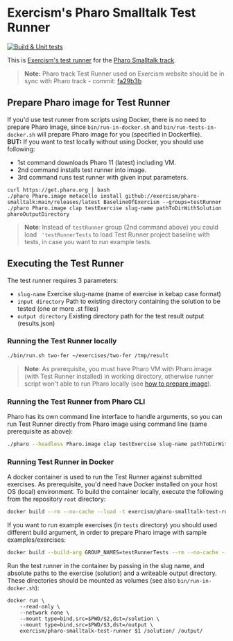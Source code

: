 # Exercism's Pharo Smalltalk Test Runner

[![Build & Unit tests](https://github.com/exercism/pharo-smalltalk-test-runner/actions/workflows/ci.yml/badge.svg)](https://github.com/exercism/pharo-smalltalk-test-runner/actions/workflows/ci.yml)

This is [Exercism's test runner](https://github.com/exercism/v3-docs/tree/master/anatomy/track-tooling/test-runners#test-runners) for the [Pharo Smalltalk track](https://exercism.org/tracks/pharo-smalltalk).  
>__Note:__ Pharo track Test Runner used on Exercism website should be in sync with Pharo track - commit:  [fa29b3b](https://github.com/exercism/pharo-smalltalk/commit/fa29b3b49052d44919dc4f4658841d3f3067ba4b)

## Prepare Pharo image for Test Runner
If you'd use test runner from scripts using Docker, there is no need to prepare Pharo image, since `bin/run-in-docker.sh` and `bin/run-tests-in-docker.sh` will prepare Pharo image for you (specified in Dockerfile).  
__BUT:__ If you want to test locally without using Docker, you should use following:
- 1st command downloads Pharo 11 (latest) including VM.  
- 2nd command installs test runner into image.  
- 3rd command runs test runner with given input parameters.  
```
curl https://get.pharo.org | bash 
./pharo Pharo.image metacello install github://exercism/pharo-smalltalk:main/releases/latest BaselineOfExercism --groups=testRunner
./pharo Pharo.image clap testExercise slug-name pathToDirWithSolution pharoOutputDirectory
```

>__Note__: Instead of `testRunner` group (2nd command above) you could load ` 'testRunnerTests` to load Test Runner project baseline with tests, in case you want to run example tests.
## Executing the Test Runner

The test runner requires 3 parameters:
- `slug-name` Exercise slug-name (name of exercise in kebap case format)
- `input directory` Path to existing directory containing the solution to be tested (one or more .st files)
- `output directory` Existing directory path for the test result output (results.json)

### Running the Test Runner locally

```bash
./bin/run.sh two-fer ~/exercises/two-fer /tmp/result
```
>__Note__: As prerequisite, you must have Pharo VM with Pharo.image (with Test Runner installed) in working directory, otherwise runner script won't able to run Pharo locally (see [how to prepare image](#prepare-pharo-image-for-test-runner)).

### Running the Test Runner from Pharo CLI
Pharo has its own command line interface to handle arguments, so you can run Test Runner directly from Pharo image using command line (same prerequisite as above):
```bash
./pharo --headless Pharo.image clap testExercise slug-name pathToDirWithSolution pharoOutputDirectory
```

### Running Test Runner in Docker

A docker container is used to run the Test Runner against submitted exercises. As prerequisite, you'd need have Docker installed on your host OS (local) environment. To build the container locally, execute the following from the repository `root` directory:

```bash
docker build --rm --no-cache --load -t exercism/pharo-smalltalk-test-runner .
```

If you want to run example exercises (in `tests` directory) you should used different build argument, in order to prepare Pharo image with sample examples/exercises:

```bash
docker build --build-arg GROUP_NAMES=testRunnerTests --rm --no-cache --load -t exercism/pharo-smalltalk-test-runner .
```

Run the test runner in the container by passing in the slug name, and absolute paths to the exercise (solution) and a writeable output directory. These directories should be mounted as volumes (see also `bin/run-in-docker.sh`):
```
docker run \
    --read-only \
    --network none \
    --mount type=bind,src=$PWD/$2,dst=/solution \
    --mount type=bind,src=$PWD/$3,dst=/output \
    exercism/pharo-smalltalk-test-runner $1 /solution/ /output/
```
